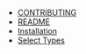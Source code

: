   - [CONTRIBUTING](/CONTRIBUTING.md)
  - [README](/README.md)
  - [Installation](/installation.md)
  - [Select Types](/select-types.md)